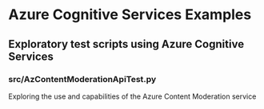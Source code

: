 # Azure Cognitive Services Examples
## Exploratory test scripts using Azure Cognitive Services

### src/AzContentModerationApiTest.py
Exploring the use and capabilities of the Azure Content Moderation service